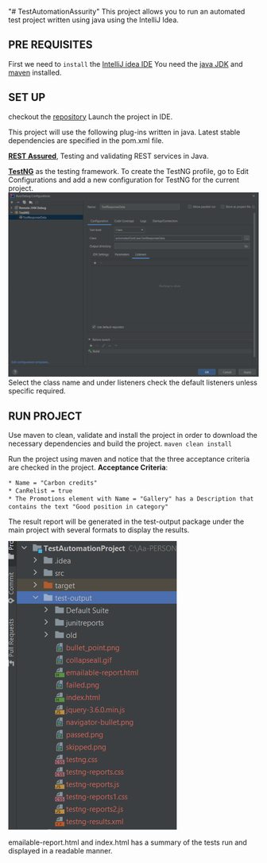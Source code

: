 "# TestAutomationAssurity"
This project allows you to run an automated test project written using java using the IntelliJ Idea.

## PRE REQUISITES

First we need to `install` the [IntelliJ idea IDE](https://www.jetbrains.com/idea/download/#section=windows])
You need the [java JDK](https://www.oracle.com/java/technologies/downloads/) and [maven](https://maven.apache.org/download.cgi) installed.

## SET UP
checkout the [repository](https://github.com/sadelk/TestAutomationAssurity)
Launch the project in IDE. 

This project will use the following plug-ins written in java. Latest stable dependencies are specified in the pom.xml file.

**[REST Assured](https://rest-assured.io/)**, Testing and validating REST services in Java.

**[TestNG](https://testng.org/doc/)** as the testing framework.
To create the TestNG profile, go to Edit Configurations and add a new configuration for TestNG for the current project.
![img.png](images/TestNG.png) Select the class name and under listeners check the default listeners unless specific required.


## RUN PROJECT
Use maven to clean, validate and install the project in order to download the necessary dependencies and build the project.
`maven clean install`

Run the project using maven and notice that the three acceptance criteria are checked in the project.
**Acceptance Criteria**:

    * Name = "Carbon credits"
    * CanRelist = true
    * The Promotions element with Name = "Gallery" has a Description that contains the text "Good position in category"

The result report will be generated in the test-output package under the main project with several formats to display the results.

![img_1.png](images/TestOutputFolder.png)

emailable-report.html and index.html has a summary of the tests run and displayed in a readable manner.





